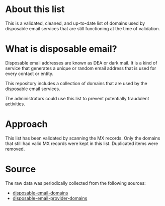 # About this list

This is a validated, cleaned, and up-to-date list of domains used by disposable email services that are still functioning at the time of validation.

# What is disposable email?

Disposable email addresses are known as DEA or dark mail. It is a kind of service that generates a unique or random email address that is used for every contact or entity.

This repository includes a collection of domains that are used by the disposable email services.

The administrators could use this list to prevent potentially fraudulent activities.

# Approach

This list has been validated by scanning the MX records. Only the domains that still had valid MX records were kept in this list. Duplicated items were removed.

# Source

The raw data was periodically collected from the following sources:

- [disposable-email-domains](https://github.com/ivolo/disposable-email-domains)
- [disposable-email-provider-domains](https://gist.github.com/michenriksen/8710649)

